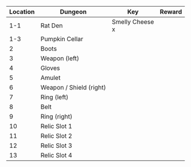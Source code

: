 <table>
<thead>
  <tr>
    <th>Location</th>
    <th>Dungeon</th>
    <th>Key</th>
    <th>Reward</th>
  </tr>
</thead>
<tbody>
  <tr>
    <td>1-1</td>
    <td>Rat Den</td>
    <td>Smelly Cheese<br>x</td>
    <td></td>
  </tr>
  <tr>
    <td>1-3</td>
    <td>Pumpkin Cellar</td>
    <td></td>
    <td></td>
  </tr>
  <tr>
    <td>2</td>
    <td>Boots</td>
    <td></td>
    <td></td>
  </tr>
  <tr>
    <td>3</td>
    <td>Weapon (left)</td>
    <td></td>
    <td></td>
  </tr>
  <tr>
    <td>4</td>
    <td>Gloves</td>
    <td></td>
    <td></td>
  </tr>
  <tr>
    <td>5</td>
    <td>Amulet</td>
    <td></td>
    <td></td>
  </tr>
  <tr>
    <td>6</td>
    <td>Weapon / Shield (right)</td>
    <td></td>
    <td></td>
  </tr>
  <tr>
    <td>7</td>
    <td>Ring (left)</td>
    <td></td>
    <td></td>
  </tr>
  <tr>
    <td>8</td>
    <td>Belt</td>
    <td></td>
    <td></td>
  </tr>
  <tr>
    <td>9</td>
    <td>Ring (right)</td>
    <td></td>
    <td></td>
  </tr>
  <tr>
    <td>10</td>
    <td>Relic Slot 1</td>
    <td></td>
    <td></td>
  </tr>
  <tr>
    <td>11</td>
    <td>Relic Slot 2</td>
    <td></td>
    <td></td>
  </tr>
  <tr>
    <td>12</td>
    <td>Relic Slot 3</td>
    <td></td>
    <td></td>
  </tr>
  <tr>
    <td>13</td>
    <td>Relic Slot 4</td>
    <td></td>
    <td></td>
  </tr>
</tbody>
</table>
